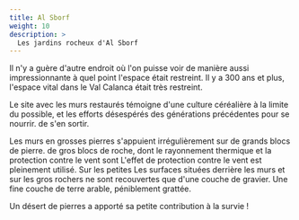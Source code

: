 ```yaml
---
title: Al Sborf
weight: 10
description: >
  Les jardins rocheux d'Al Sborf
---
```


Il n'y a guère d'autre endroit où l'on puisse voir de manière aussi impressionnante à quel point l'espace était restreint. 
Il y a 300 ans et plus, l'espace vital dans le Val Calanca était très restreint.

Le site avec les murs restaurés
témoigne d'une culture céréalière à la limite du possible, et
les efforts désespérés des générations précédentes pour se nourrir.
de s'en sortir. 

Les murs en grosses pierres s'appuient irrégulièrement sur de grands blocs de pierre. 
de gros blocs de roche, dont le rayonnement thermique et la protection contre le vent sont 
L'effet de protection contre le vent est pleinement utilisé. Sur les petites
Les surfaces situées derrière les murs et sur les gros rochers ne sont recouvertes que d'une couche de gravier.
Une fine couche de terre arable, péniblement grattée. 

Un désert de pierres a apporté sa petite contribution à la survie !
